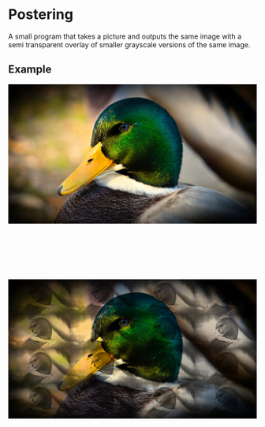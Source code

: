 # Postering

A small program that takes a picture and outputs the same image with a semi transparent overlay of smaller grayscale versions of the same image.

## Example

<div style="text-align:center" align="center">
  <img style="margin-bottom:3cm;"  align="middle" src="https://raw.githubusercontent.com/Jerry-G/Postering/master/images/mallard.jpg" width="512">

  </br>


  <img align="middle" src="https://raw.githubusercontent.com/Jerry-G/Postering/master/images/out.jpg" width="512">
  </div>
